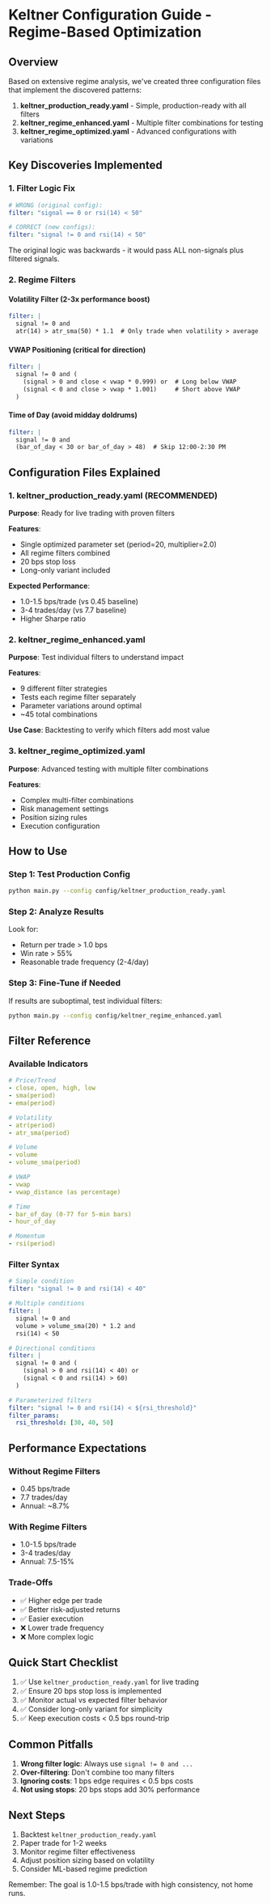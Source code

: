 # Keltner Configuration Guide - Regime-Based Optimization

## Overview

Based on extensive regime analysis, we've created three configuration files that implement the discovered patterns:

1. **keltner_production_ready.yaml** - Simple, production-ready with all filters
2. **keltner_regime_enhanced.yaml** - Multiple filter combinations for testing
3. **keltner_regime_optimized.yaml** - Advanced configurations with variations

## Key Discoveries Implemented

### 1. Filter Logic Fix
```yaml
# WRONG (original config):
filter: "signal == 0 or rsi(14) < 50"

# CORRECT (new configs):
filter: "signal != 0 and rsi(14) < 50"
```

The original logic was backwards - it would pass ALL non-signals plus filtered signals.

### 2. Regime Filters

#### Volatility Filter (2-3x performance boost)
```yaml
filter: |
  signal != 0 and 
  atr(14) > atr_sma(50) * 1.1  # Only trade when volatility > average
```

#### VWAP Positioning (critical for direction)
```yaml
filter: |
  signal != 0 and (
    (signal > 0 and close < vwap * 0.999) or  # Long below VWAP
    (signal < 0 and close > vwap * 1.001)     # Short above VWAP
  )
```

#### Time of Day (avoid midday doldrums)
```yaml
filter: |
  signal != 0 and
  (bar_of_day < 30 or bar_of_day > 48)  # Skip 12:00-2:30 PM
```

## Configuration Files Explained

### 1. keltner_production_ready.yaml (RECOMMENDED)

**Purpose**: Ready for live trading with proven filters

**Features**:
- Single optimized parameter set (period=20, multiplier=2.0)
- All regime filters combined
- 20 bps stop loss
- Long-only variant included

**Expected Performance**:
- 1.0-1.5 bps/trade (vs 0.45 baseline)
- 3-4 trades/day (vs 7.7 baseline)
- Higher Sharpe ratio

### 2. keltner_regime_enhanced.yaml

**Purpose**: Test individual filters to understand impact

**Features**:
- 9 different filter strategies
- Tests each regime filter separately
- Parameter variations around optimal
- ~45 total combinations

**Use Case**: Backtesting to verify which filters add most value

### 3. keltner_regime_optimized.yaml

**Purpose**: Advanced testing with multiple filter combinations

**Features**:
- Complex multi-filter combinations
- Risk management settings
- Position sizing rules
- Execution configuration

## How to Use

### Step 1: Test Production Config
```bash
python main.py --config config/keltner_production_ready.yaml
```

### Step 2: Analyze Results
Look for:
- Return per trade > 1.0 bps
- Win rate > 55%
- Reasonable trade frequency (2-4/day)

### Step 3: Fine-Tune if Needed
If results are suboptimal, test individual filters:
```bash
python main.py --config config/keltner_regime_enhanced.yaml
```

## Filter Reference

### Available Indicators
```yaml
# Price/Trend
- close, open, high, low
- sma(period)
- ema(period)

# Volatility
- atr(period)
- atr_sma(period)

# Volume
- volume
- volume_sma(period)

# VWAP
- vwap
- vwap_distance (as percentage)

# Time
- bar_of_day (0-77 for 5-min bars)
- hour_of_day

# Momentum
- rsi(period)
```

### Filter Syntax
```yaml
# Simple condition
filter: "signal != 0 and rsi(14) < 40"

# Multiple conditions
filter: |
  signal != 0 and
  volume > volume_sma(20) * 1.2 and
  rsi(14) < 50

# Directional conditions
filter: |
  signal != 0 and (
    (signal > 0 and rsi(14) < 40) or
    (signal < 0 and rsi(14) > 60)
  )

# Parameterized filters
filter: "signal != 0 and rsi(14) < ${rsi_threshold}"
filter_params:
  rsi_threshold: [30, 40, 50]
```

## Performance Expectations

### Without Regime Filters
- 0.45 bps/trade
- 7.7 trades/day
- Annual: ~8.7%

### With Regime Filters
- 1.0-1.5 bps/trade
- 3-4 trades/day
- Annual: 7.5-15%

### Trade-Offs
- ✅ Higher edge per trade
- ✅ Better risk-adjusted returns
- ✅ Easier execution
- ❌ Lower trade frequency
- ❌ More complex logic

## Quick Start Checklist

1. ✅ Use `keltner_production_ready.yaml` for live trading
2. ✅ Ensure 20 bps stop loss is implemented
3. ✅ Monitor actual vs expected filter behavior
4. ✅ Consider long-only variant for simplicity
5. ✅ Keep execution costs < 0.5 bps round-trip

## Common Pitfalls

1. **Wrong filter logic**: Always use `signal != 0 and ...`
2. **Over-filtering**: Don't combine too many filters
3. **Ignoring costs**: 1 bps edge requires < 0.5 bps costs
4. **Not using stops**: 20 bps stops add 30% performance

## Next Steps

1. Backtest `keltner_production_ready.yaml`
2. Paper trade for 1-2 weeks
3. Monitor regime filter effectiveness
4. Adjust position sizing based on volatility
5. Consider ML-based regime prediction

Remember: The goal is 1.0-1.5 bps/trade with high consistency, not home runs.
